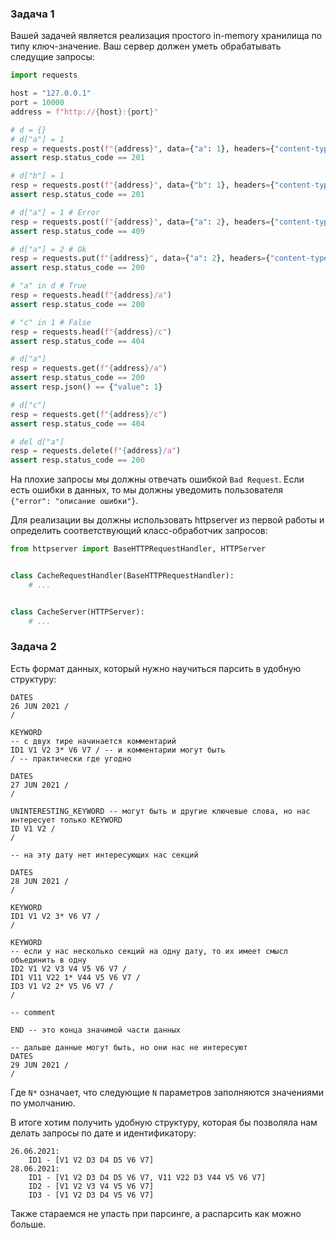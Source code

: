 ### Задача 1

Вашей задачей является реализация простого in-memory хранилища по типу ключ-значение.
Ваш сервер должен уметь обрабатывать следущие запросы:

```python
import requests

host = "127.0.0.1"
port = 10000
address = f"http://{host}:{port}"

# d = {}
# d["a"] = 1
resp = requests.post(f"{address}", data={"a": 1}, headers={"content-type": "application/json"})
assert resp.status_code == 201

# d["b"] = 1
resp = requests.post(f"{address}", data={"b": 1}, headers={"content-type": "application/json"})
assert resp.status_code == 201

# d["a"] = 1 # Error
resp = requests.post(f"{address}", data={"a": 2}, headers={"content-type": "application/json"})
assert resp.status_code == 409

# d["a"] = 2 # Ok
resp = requests.put(f"{address}", data={"a": 2}, headers={"content-type": "application/json"})
assert resp.status_code == 200

# "a" in d # True
resp = requests.head(f"{address}/a")
assert resp.status_code == 200

# "c" in 1 # False
resp = requests.head(f"{address}/c")
assert resp.status_code == 404

# d["a"]
resp = requests.get(f"{address}/a")
assert resp.status_code == 200
assert resp.json() == {"value": 1}

# d["c"]
resp = requests.get(f"{address}/с")
assert resp.status_code == 404

# del d["a"]
resp = requests.delete(f"{address}/a")
assert resp.status_code == 200
```

На плохие запросы мы должны отвечать ошибкой `Bad Request`. Если есть ошибки в данных, то мы должны
уведомить пользователя `{"error": "описание ошибки"}`.

Для реализации вы должны использовать httpserver из первой работы и определить соответствующий класс-обработчик запросов:

```python
from httpserver import BaseHTTPRequestHandler, HTTPServer


class CacheRequestHandler(BaseHTTPRequestHandler):
    # ...


class CacheServer(HTTPServer):
    # ...
```


### Задача 2

Есть формат данных, который нужно научиться парсить в удобную структуру:

```
DATES
26 JUN 2021 /
/

KEYWORD
-- с двух тире начинается комментарий
ID1 V1 V2 3* V6 V7 / -- и комментарии могут быть
/ -- практически где угодно

DATES
27 JUN 2021 /
/

UNINTERESTING_KEYWORD -- могут быть и другие ключевые слова, но нас интересует только KEYWORD
ID V1 V2 /
/

-- на эту дату нет интересующих нас секций

DATES
28 JUN 2021 /
/

KEYWORD
ID1 V1 V2 3* V6 V7 /
/

KEYWORD
-- если у нас несколько секций на одну дату, то их имеет смысл объединить в одну
ID2 V1 V2 V3 V4 V5 V6 V7 /
ID1 V11 V22 1* V44 V5 V6 V7 /
ID3 V1 V2 2* V5 V6 V7 /
/

-- comment

END -- это конца значимой части данных

-- дальше данные могут быть, но они нас не интересуют
DATES
29 JUN 2021 /
/
```

Где `N*` означает, что следующие `N` параметров заполняются значениями по умолчанию.

В итоге хотим получить удобную структуру, которая бы позволяла нам делать запросы по дате и идентификатору:

```
26.06.2021:
    ID1 - [V1 V2 D3 D4 D5 V6 V7]
28.06.2021:
    ID1 - [V1 V2 D3 D4 D5 V6 V7, V11 V22 D3 V44 V5 V6 V7]
    ID2 - [V1 V2 V3 V4 V5 V6 V7]
    ID3 - [V1 V2 D3 D4 V5 V6 V7]
```

Также стараемся не упасть при парсинге, а распарсить как можно больше.